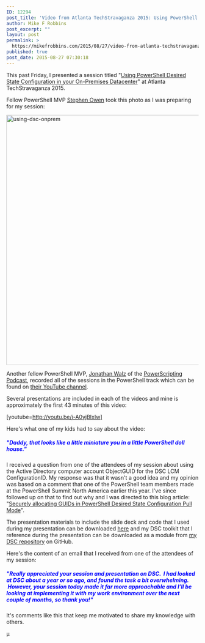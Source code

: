 ```yaml
---
ID: 12294
post_title: 'Video from Atlanta TechStravaganza 2015: Using PowerShell Desired State Configuration in your On-Premises Datacenter'
author: Mike F Robbins
post_excerpt: ""
layout: post
permalink: >
  https://mikefrobbins.com/2015/08/27/video-from-atlanta-techstravaganza-2015-using-powershell-desired-state-configuration-in-your-on-premises-datacenter/
published: true
post_date: 2015-08-27 07:30:18
---
```

This past Friday, I presented a session titled "<a href="http://atltechstravaganza.com/2015/sessions/powershell/using-powershell-desired-state-configuration-in-your-on-premises-datacenter/" target="_blank">Using PowerShell Desired State Configuration in your On-Premises Datacenter</a>" at Atlanta TechStravaganza 2015.

Fellow PowerShell MVP <a href="http://twitter.com/FoxDeploy" target="_blank">Stephen Owen</a> took this photo as I was preparing for my session:

<a href="http://mikefrobbins.com/wp-content/uploads/2015/08/using-dsc-onprem.jpg"><img class="alignnone size-large wp-image-12297" src="http://mikefrobbins.com/wp-content/uploads/2015/08/using-dsc-onprem-1002x1024.jpg" alt="using-dsc-onprem" width="640" height="654" /></a>

Another fellow PowerShell MVP, <a href="http://twitter.com/jonwalz" target="_blank">Jonathan Walz</a> of the <a href="http://powershell.org/wp/powerscripting-podcast/" target="_blank">PowerScripting Podcast</a>, recorded all of the sessions in the PowerShell track which can be found on <a href="https://www.youtube.com/channel/UC1xcgLFT2Q9UneeQCr_4WoQ" target="_blank">their YouTube channel</a>.

Several presentations are included in each of the videos and mine is approximately the first 43 minutes of this video:

[youtube=http://youtu.be/j-A0yjBIxIw]

Here's what one of my kids had to say about the video:
<h5><span style="color: #0000ff;"><em> "Daddy, that looks like a little miniature you in a little PowerShell doll house."</em></span></h5>
I received a question from one of the attendees of my session about using the Active Directory computer account ObjectGUID for the DSC LCM ConfigurationID. My response was that it wasn't a good idea and my opinion was based on a comment that one of the PowerShell team members made at the PowerShell Summit North America earlier this year. I've since followed up on that to find out why and I was directed to this blog article: "<a href="http://blogs.msdn.com/b/powershell/archive/2014/12/31/securely-allocating-guids-in-powershell-desired-state-configuration-pull-mode.aspx" target="_blank">Securely allocating GUIDs in PowerShell Desired State Configuration Pull Mode</a>".

The presentation materials to include the slide deck and code that I used during my presentation can be downloaded <a href="http://mikefrobbins.com/downloads/AtlantaTechStravaganza2015-DSC-Session.zip">here</a> and my DSC toolkit that I reference during the presentation can be downloaded as a module from <a href="https://github.com/mikefrobbins/DSC" target="_blank">my DSC repository</a> on GitHub.

Here's the content of an email that I received from one of the attendees of my session:
<h5><span style="color: #0000ff;"><em>"Really appreciated your session and presentation on DSC.  I had looked at DSC about a year or so ago, and found the task a bit overwhelming.  However, your session today made it far more approachable and I’ll be looking at implementing it with my work environment over the next couple of months, so thank you!"</em></span></h5>
It's comments like this that keep me motivated to share my knowledge with others.

µ